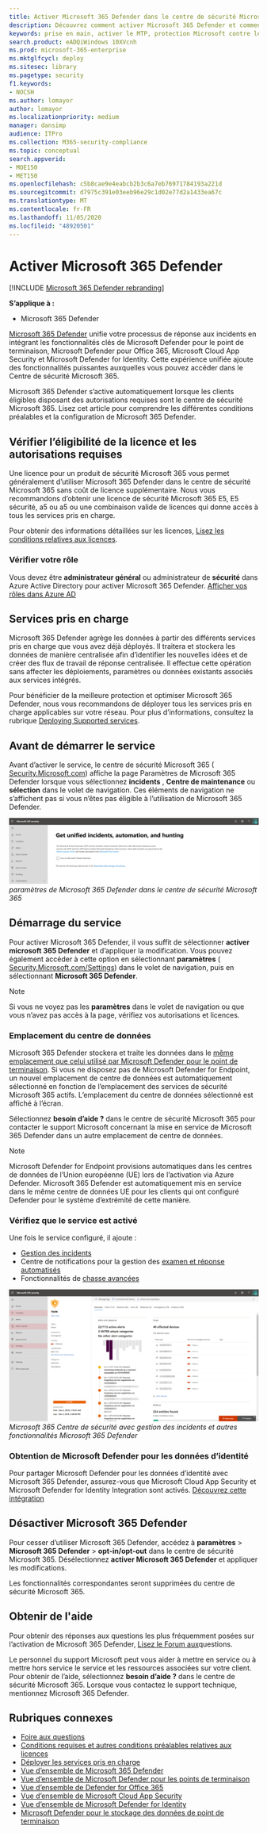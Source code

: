 ```yaml
---
title: Activer Microsoft 365 Defender dans le centre de sécurité Microsoft 365
description: Découvrez comment activer Microsoft 365 Defender et commencer à intégrer votre incident de sécurité et votre réponse.
keywords: prise en main, activer le MTP, protection Microsoft contre les menaces, M365, sécurité, emplacement des données, autorisations requises, éligibilité des licences, page Paramètres
search.product: eADQiWindows 10XVcnh
ms.prod: microsoft-365-enterprise
ms.mktglfcycl: deploy
ms.sitesec: library
ms.pagetype: security
f1.keywords:
- NOCSH
ms.author: lomayor
author: lomayor
ms.localizationpriority: medium
manager: dansimp
audience: ITPro
ms.collection: M365-security-compliance
ms.topic: conceptual
search.appverid:
- MOE150
- MET150
ms.openlocfilehash: c5b8cae9e4eabcb2b3c6a7eb76971784193a221d
ms.sourcegitcommit: d7975c391e03eeb96e29c1d02e77d2a1433ea67c
ms.translationtype: MT
ms.contentlocale: fr-FR
ms.lasthandoff: 11/05/2020
ms.locfileid: "48920501"
---
```

# <a name="turn-on-microsoft-365-defender"></a>Activer Microsoft 365 Defender

[!INCLUDE [Microsoft 365 Defender rebranding](../includes/microsoft-defender.md)]


**S’applique à :**
- Microsoft 365 Defender

[Microsoft 365 Defender](microsoft-threat-protection.md) unifie votre processus de réponse aux incidents en intégrant les fonctionnalités clés de Microsoft Defender pour le point de terminaison, Microsoft Defender pour Office 365, Microsoft Cloud App Security et Microsoft Defender for Identity. Cette expérience unifiée ajoute des fonctionnalités puissantes auxquelles vous pouvez accéder dans le Centre de sécurité Microsoft 365.

Microsoft 365 Defender s’active automatiquement lorsque les clients éligibles disposant des autorisations requises sont le centre de sécurité Microsoft 365. Lisez cet article pour comprendre les différentes conditions préalables et la configuration de Microsoft 365 Defender.

## <a name="check-license-eligibility-and-required-permissions"></a>Vérifier l’éligibilité de la licence et les autorisations requises
Une licence pour un produit de sécurité Microsoft 365 vous permet généralement d’utiliser Microsoft 365 Defender dans le centre de sécurité Microsoft 365 sans coût de licence supplémentaire. Nous vous recommandons d’obtenir une licence de sécurité Microsoft 365 E5, E5 sécurité, a5 ou a5 ou une combinaison valide de licences qui donne accès à tous les services pris en charge.

Pour obtenir des informations détaillées sur les licences, [Lisez les conditions relatives aux licences](prerequisites.md#licensing-requirements).

### <a name="check-your-role"></a>Vérifier votre rôle
Vous devez être **administrateur général** ou administrateur de **sécurité** dans Azure Active Directory pour activer Microsoft 365 Defender. [Afficher vos rôles dans Azure AD](https://docs.microsoft.com//azure/active-directory/users-groups-roles/directory-manage-roles-portal)

## <a name="supported-services"></a>Services pris en charge
Microsoft 365 Defender agrège les données à partir des différents services pris en charge que vous avez déjà déployés. Il traitera et stockera les données de manière centralisée afin d’identifier les nouvelles idées et de créer des flux de travail de réponse centralisée. Il effectue cette opération sans affecter les déploiements, paramètres ou données existants associés aux services intégrés.

Pour bénéficier de la meilleure protection et optimiser Microsoft 365 Defender, nous vous recommandons de déployer tous les services pris en charge applicables sur votre réseau. Pour plus d’informations, consultez la rubrique [Deploying Supported services](deploy-supported-services.md).

## <a name="before-starting-the-service"></a>Avant de démarrer le service
Avant d’activer le service, le centre de sécurité Microsoft 365 ( [Security.Microsoft.com](https://security.microsoft.com)) affiche la page Paramètres de Microsoft 365 Defender lorsque vous sélectionnez **incidents** , **Centre de maintenance** ou **sélection** dans le volet de navigation. Ces éléments de navigation ne s’affichent pas si vous n’êtes pas éligible à l’utilisation de Microsoft 365 Defender.

![Image de la page Paramètres de Microsoft 365 Defender affichée si Microsoft 365 Defender n’a pas été activé pour les ](../../media/mtp-enable/mtp-settings.png)
 *paramètres de Microsoft 365 Defender dans le centre de sécurité Microsoft 365*

## <a name="starting-the-service"></a>Démarrage du service
Pour activer Microsoft 365 Defender, il vous suffit de sélectionner **activer microsoft 365 Defender** et d’appliquer la modification. Vous pouvez également accéder à cette option en sélectionnant **paramètres** ( [Security.Microsoft.com/Settings](https://security.microsoft.com/settings)) dans le volet de navigation, puis en sélectionnant **Microsoft 365 Defender**.

>[!NOTE]
>Si vous ne voyez pas les **paramètres** dans le volet de navigation ou que vous n’avez pas accès à la page, vérifiez vos autorisations et licences.

### <a name="data-center-location"></a>Emplacement du centre de données
Microsoft 365 Defender stockera et traite les données dans le [même emplacement que celui utilisé par Microsoft Defender pour le point de terminaison](https://docs.microsoft.com/windows/security/threat-protection/microsoft-defender-atp/data-storage-privacy). Si vous ne disposez pas de Microsoft Defender for Endpoint, un nouvel emplacement de centre de données est automatiquement sélectionné en fonction de l’emplacement des services de sécurité Microsoft 365 actifs. L’emplacement du centre de données sélectionné est affiché à l’écran. 

Sélectionnez **besoin d’aide ?** dans le centre de sécurité Microsoft 365 pour contacter le support Microsoft concernant la mise en service de Microsoft 365 Defender dans un autre emplacement de centre de données. 

>[!NOTE]
>Microsoft Defender for Endpoint provisions automatiques dans les centres de données de l’Union européenne (UE) lors de l’activation via Azure Defender. Microsoft 365 Defender est automatiquement mis en service dans le même centre de données UE pour les clients qui ont configuré Defender pour le système d’extrémité de cette manière. 

### <a name="confirm-that-the-service-is-on"></a>Vérifiez que le service est activé
Une fois le service configuré, il ajoute :

- [Gestion des incidents](incidents-overview.md)
- Centre de notifications pour la gestion des [examen et réponse automatisés](mtp-autoir.md)
- Fonctionnalités de [chasse avancées](advanced-hunting-overview.md)

![Image du volet de navigation du centre de sécurité Microsoft 365 avec les fonctionnalités Microsoft 365 Defender ](../../media/mtp-enable/mtp-on.png)
 *Microsoft 365 Centre de sécurité avec gestion des incidents et autres fonctionnalités Microsoft 365 Defender*

### <a name="getting-microsoft-defender-for-identity-data"></a>Obtention de Microsoft Defender pour les données d’identité
Pour partager Microsoft Defender pour les données d’identité avec Microsoft 365 Defender, assurez-vous que Microsoft Cloud App Security et Microsoft Defender for Identity Integration sont activés. [Découvrez cette intégration](https://docs.microsoft.com/cloud-app-security/aatp-integration)


## <a name="turn-off-microsoft-365-defender"></a>Désactiver Microsoft 365 Defender
Pour cesser d’utiliser Microsoft 365 Defender, accédez à **paramètres**  >  **Microsoft 365 Defender**  >  **opt-in/opt-out** dans le centre de sécurité Microsoft 365. Désélectionnez **activer Microsoft 365 Defender** et appliquer les modifications.

Les fonctionnalités correspondantes seront supprimées du centre de sécurité Microsoft 365.

## <a name="get-assistance"></a>Obtenir de l'aide

Pour obtenir des réponses aux questions les plus fréquemment posées sur l’activation de Microsoft 365 Defender, [Lisez le Forum aux](mtp-enable-faq.md)questions.

Le personnel du support Microsoft peut vous aider à mettre en service ou à mettre hors service le service et les ressources associées sur votre client. Pour obtenir de l’aide, sélectionnez **besoin d’aide ?** dans le centre de sécurité Microsoft 365. Lorsque vous contactez le support technique, mentionnez Microsoft 365 Defender.

## <a name="related-topics"></a>Rubriques connexes

- [Foire aux questions](mtp-enable-faq.md)
- [Conditions requises et autres conditions préalables relatives aux licences](prerequisites.md)
- [Déployer les services pris en charge](deploy-supported-services.md)
- [Vue d’ensemble de Microsoft 365 Defender](microsoft-threat-protection.md)
- [Vue d’ensemble de Microsoft Defender pour les points de terminaison](https://docs.microsoft.com/windows/security/threat-protection/microsoft-defender-atp/microsoft-defender-advanced-threat-protection)
- [Vue d’ensemble de Defender for Office 365](../office-365-security/office-365-atp.md)
- [Vue d’ensemble de Microsoft Cloud App Security](https://docs.microsoft.com/cloud-app-security/what-is-cloud-app-security)
- [Vue d’ensemble de Microsoft Defender for Identity](https://docs.microsoft.com/azure-advanced-threat-protection/what-is-atp)
- [Microsoft Defender pour le stockage des données de point de terminaison](https://docs.microsoft.com/windows/security/threat-protection/microsoft-defender-atp/data-storage-privacy)
